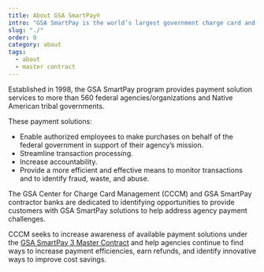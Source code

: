 ```yaml
---
title: About GSA SmartPay®
intro: "GSA SmartPay is the world’s largest government charge card and commercial payment solutions program."
slug: "./"
order: 0
category: about
tags:
  - about
  - master contract
---
```


Established in 1998, the GSA SmartPay program provides payment solution services to more than 560 federal agencies/organizations and Native American tribal governments. 

These payment solutions:
- Enable authorized employees to make purchases on behalf of the federal government in support of their agency’s mission.
- Streamline transaction processing.
- Increase accountability.
- Provide a more efficient and effective means to monitor transactions and to identify fraud, waste, and abuse.

The GSA Center for Charge Card Management (CCCM) and GSA SmartPay contractor banks are dedicated to identifying opportunities to provide customers with GSA SmartPay solutions to help address agency payment challenges.

CCCM seeks to increase awareness of available payment solutions under the [GSA SmartPay 3 Master Contract](/about/master-contract) and help agencies continue to find ways to increase payment efficiencies, earn refunds, and identify innovative ways to improve cost savings.
